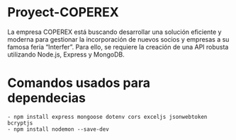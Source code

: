 # Proyect-COPEREX
La empresa COPEREX está buscando desarrollar una solución eficiente y moderna para gestionar la incorporación de nuevos socios y empresas a su famosa feria “Interfer”. Para ello, se requiere la creación de una API robusta utilizando Node.js, Express y MongoDB.

# Comandos usados para dependecias 

    - npm install express mongoose dotenv cors exceljs jsonwebtoken bcryptjs
    - npm install nodemon --save-dev

